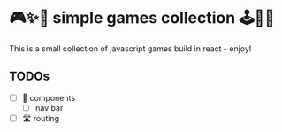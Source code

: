 # 🎮✨🌈 simple games collection 🕹️👾💥
This is a small collection of javascript games build in react - enjoy!

## TODOs
- [ ] 🧩 components
  - [ ] nav bar
  
- [ ] 🛣️ routing
